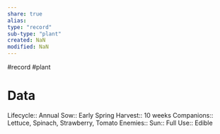 ```yaml
---
share: true
alias: 
type: "record"
sub-type: "plant"
created: NaN 
modified: NaN
---
```

#record #plant
# Data
Lifecycle:: Annual
Sow:: Early Spring
Harvest:: 10 weeks
Companions:: Lettuce, Spinach, Strawberry, Tomato
Enemies:: 
Sun:: Full
Use:: Edible
